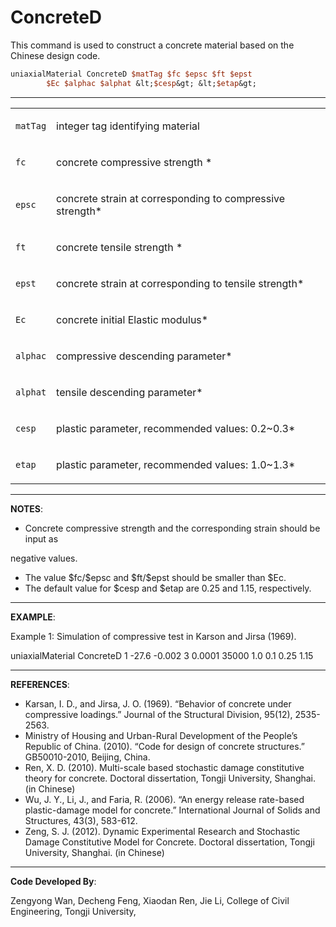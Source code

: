 # ConcreteD

<p>This command is used to construct a concrete material based on the
Chinese design code.</p>

```tcl
uniaxialMaterial ConcreteD $matTag $fc $epsc $ft $epst
        $Ec $alphac $alphat &lt;$cesp&gt; &lt;$etap&gt;
```
<hr />
<table>
<tbody>
<tr class="odd">
<td><code class="parameter-table-variable">matTag</code></td>
<td><p>integer tag identifying material</p></td>
</tr>
<tr class="even">
<td><code class="parameter-table-variable">fc</code></td>
<td><p>concrete compressive strength *</p></td>
</tr>
<tr class="odd">
<td><code class="parameter-table-variable">epsc</code></td>
<td><p>concrete strain at corresponding to compressive
strength*</p></td>
</tr>
<tr class="even">
<td><code class="parameter-table-variable">ft</code></td>
<td><p>concrete tensile strength *</p></td>
</tr>
<tr class="odd">
<td><code class="parameter-table-variable">epst</code></td>
<td><p>concrete strain at corresponding to tensile strength*</p></td>
</tr>
<tr class="even">
<td><code class="parameter-table-variable">Ec</code></td>
<td><p>concrete initial Elastic modulus*</p></td>
</tr>
<tr class="odd">
<td><code class="parameter-table-variable">alphac</code></td>
<td><p>compressive descending parameter*</p></td>
</tr>
<tr class="even">
<td><code class="parameter-table-variable">alphat</code></td>
<td><p>tensile descending parameter*</p></td>
</tr>
<tr class="odd">
<td><code class="parameter-table-variable">cesp</code></td>
<td><p>plastic parameter, recommended values: 0.2~0.3*</p></td>
</tr>
<tr class="even">
<td><code class="parameter-table-variable">etap</code></td>
<td><p>plastic parameter, recommended values: 1.0~1.3*</p></td>
</tr>
</tbody>
</table>
<hr />
<p><strong>NOTES</strong>:</p>
<ul>
<li>Concrete compressive strength and the corresponding strain should be
input as</li>
</ul>
<p>negative values.</p>
<ul>
<li>The value $fc/$epsc and $ft/$epst should be smaller than $Ec.</li>
<li>The default value for $cesp and $etap are 0.25 and 1.15,
respectively.</li>
</ul>
<hr />
<p><strong>EXAMPLE</strong>:</p>
<p>Example 1: Simulation of compressive test in Karson and Jirsa
(1969).</p>
<p>uniaxialMaterial ConcreteD 1 -27.6 -0.002 3 0.0001 35000 1.0 0.1 0.25
1.15</p>
<hr />
<p><strong>REFERENCES</strong>:</p>
<ul>
<li>Karsan, I. D., and Jirsa, J. O. (1969). “Behavior of concrete under
compressive loadings.” Journal of the Structural Division, 95(12),
2535-2563.</li>
<li>Ministry of Housing and Urban-Rural Development of the People’s
Republic of China. (2010). “Code for design of concrete structures.”
GB50010-2010, Beijing, China.</li>
<li>Ren, X. D. (2010). Multi-scale based stochastic damage constitutive
theory for concrete. Doctoral dissertation, Tongji University, Shanghai.
(in Chinese)</li>
<li>Wu, J. Y., Li, J., and Faria, R. (2006). “An energy release
rate-based plastic-damage model for concrete.” International Journal of
Solids and Structures, 43(3), 583-612.</li>
<li>Zeng, S. J. (2012). Dynamic Experimental Research and Stochastic
Damage Constitutive Model for Concrete. Doctoral dissertation, Tongji
University, Shanghai. (in Chinese)</li>
</ul>
<hr />
<p><strong>Code Developed By</strong>:</p>
<p>Zengyong Wan, Decheng Feng, Xiaodan Ren, Jie Li, College of Civil
Engineering, Tongji University,</p>
